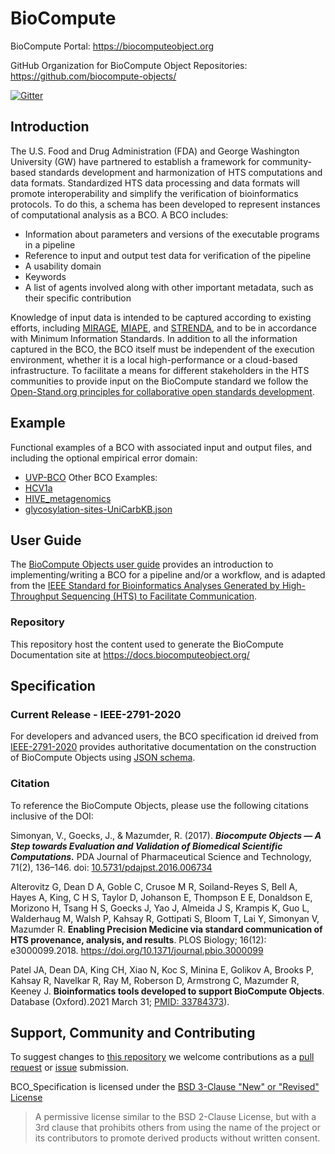 BioCompute
==========
BioCompute Portal: https://biocomputeobject.org

GitHub Organization for BioCompute Object Repositories:
https://github.com/biocompute-objects/

[![Gitter](https://badges.gitter.im/biocompute-objects/community.svg)](https://gitter.im/biocompute-objects/community?utm_source=badge&utm_medium=badge&utm_campaign=pr-badge)
## Introduction

The U.S. Food and Drug Administration (FDA) and George Washington University (GW) have partnered to establish a framework for community-based standards development and harmonization of HTS computations and data formats. Standardized HTS data processing and data formats will promote interoperability and simplify the verification of bioinformatics protocols. To do this, a schema has been developed to represent instances of computational analysis as a BCO. A BCO includes: 

* Information about parameters and versions of the executable programs in a pipeline
* Reference to input and output test data for verification of the pipeline
* A usability domain
* Keywords
* A list of agents involved along with other important metadata, such as their specific contribution

Knowledge of input data is intended to be captured according to existing efforts, including [MIRAGE](https://en.wikipedia.org/wiki/Minimum_Information_Required_About_a_Glycomics_Experiment), [MIAPE](http://www.psidev.info/miape), and [STRENDA](https://www.beilstein-strenda-db.org/strenda/public/guidelines.xhtml), and to be in accordance with Minimum Information Standards. In addition to all the information captured in the BCO, the BCO itself must be independent of the execution environment, whether it is a local high-performance or a cloud-based infrastructure.
To facilitate a means for different stakeholders in the HTS communities to provide input on the BioCompute standard we follow the [Open-Stand.org principles for collaborative open standards development](https://open-stand.org/about-us/principles/).

## Example

Functional examples of a BCO with associated input and output files, and including the optional empirical error domain: 
* [UVP-BCO](https://github.com/biocompute-objects/UVP-BCO)
Other BCO Examples:
* [HCV1a](//content/examples/HCV1a.json)
* [HIVE_metagenomics](//content/examples/HIVE_metagenomics.json)
* [glycosylation-sites-UniCarbKB.json](//content/examples/glycosylation-sites-UniCarbKB.json)

## User Guide 

The [BioCompute Objects user guide](/content/user_guide.md) provides an introduction to implementing/writing a BCO for a pipeline and/or a workflow, and is adapted from the [IEEE Standard for Bioinformatics Analyses Generated by High-Throughput Sequencing (HTS) to Facilitate Communication](https://standards.ieee.org/standard/2791-2020.html).

### Repository
This repository host the content used to generate the BioCompute Documentation site at https://docs.biocomputeobject.org/


## Specification
### Current Release - IEEE-2791-2020

For developers and advanced users, the BCO specification id dreived from [IEEE-2791-2020](https://opensource.ieee.org/2791-object/ieee-2791-schema) provides authoritative documentation on the construction of BioCompute Objects using [JSON schema](https://json-schema.org/). 

### Citation

To reference the BioCompute Objects, please use the following citations inclusive of the DOI:

Simonyan, V., Goecks, J., & Mazumder, R. (2017). ***Biocompute Objects — A Step towards Evaluation and Validation of Biomedical Scientific Computations.*** PDA Journal of Pharmaceutical Science and Technology, 71(2), 136–146. doi: [10.5731/pdajpst.2016.006734](http://doi.org/10.5731/pdajpst.2016.006734)

Alterovitz G, Dean D A, Goble C, Crusoe M R, Soiland-Reyes S, Bell A, Hayes A, King, C H S, Taylor D, Johanson E, Thompson E E, Donaldson E, Morizono H, Tsang H S, Goecks J, Yao J, Almeida J S, Krampis K, Guo L, Walderhaug M, Walsh P, Kahsay R, Gottipati S, Bloom T, Lai Y, Simonyan V, Mazumder R. **Enabling Precision Medicine via standard communication of HTS provenance, analysis, and results**. PLOS Biology; 16(12): e3000099.2018. https://doi.org/10.1371/journal.pbio.3000099

Patel JA, Dean DA, King CH, Xiao N, Koc S, Minina E, Golikov A, Brooks P, Kahsay R, Navelkar R, Ray M, Roberson D, Armstrong C, Mazumder R, Keeney J. **Bioinformatics tools developed to support BioCompute Objects**. Database (Oxford).2021 March 31; [PMID: 33784373](https://www.ncbi.nlm.nih.gov/pubmed/27974626)).

## Support, Community and Contributing

To suggest changes to [this repository](#Repository) we welcome contributions as a [pull request](https://github.com/biocompute-objects/BCO_Specification/pulls) or [issue](https://github.com/biocompute-objects/BCO_Specification/issues) submission.

BCO_Specification is licensed under the [BSD 3-Clause "New" or "Revised" License](./LICENSE)

>A permissive license similar to the BSD 2-Clause License, but with a 3rd clause that prohibits others from using the name of the project or its contributors to promote derived products without written consent.
